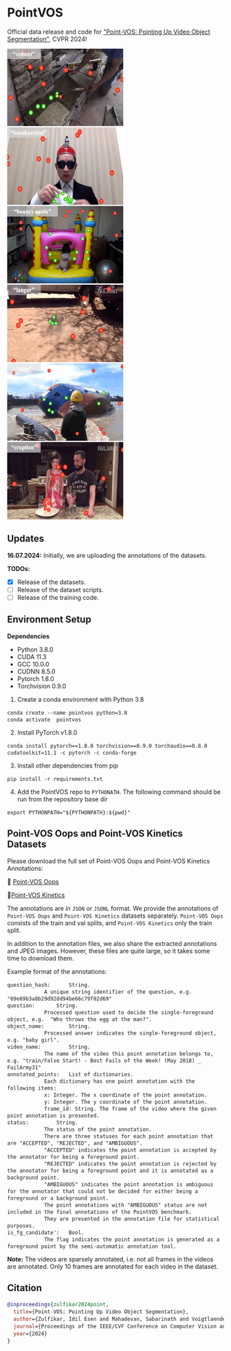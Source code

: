 # PointVOS
Official data release and code for ["Point-VOS: Pointing Up Video Object Segmentation"](https://pointvos.github.io/), CVPR 2024!

<div align="left">
  <img src="assets/teaser/kinetics/0bc07337743ba8a989eb940729daa1bc.gif" alt="teaser_1" width="270px" height="180px"/>  
  <img src="assets/teaser/kinetics/a8341fa97ad40719aa4973384e047a8e.gif" alt="teaser_2" width="270px" height="180px"/>  
  <img src="assets/teaser/kinetics/0d05fa3d5029996fc451030f8685f793.gif" alt="teaser_3" width="270px" height="180px"/>
</div>
<be>
<div align="left">
  <img src="assets/teaser/oops/48f59dad571e07dd2b218e87d0170e9f.gif" alt="teaser_4" width="270px" height="180px"/>  
  <img src="assets/teaser/oops/e90e92088e7e8bdf59daaec46cf76ac3.gif" alt="teaser_5" width="270px" height="180px"/>  
  <img src="assets/teaser/oops/3c2f8b46c4ae5794161da1759cd61d91.gif" alt="teaser_6" width="270px" height="180px"/>
</div>

## Updates
**16.07.2024:** Initially, we are uploading the annotations of the datasets. 

**TODOs:**
- [x] Release of the datasets.
- [ ] Release of the dataset scripts.
- [ ] Release of the training code.

## Environment Setup
**Dependencies**
- Python 3.8.0
- CUDA 11.3
- GCC 10.0.0
- CUDNN 8.5.0
- Pytorch 1.8.0
- Torchvision 0.9.0

1. Create a conda environment with Python 3.8
```shell 
conda create --name pointvos python=3.8
conda activate  pointvos
```
2. Install PyTorch v1.8.0
```shell 
conda install pytorch==1.8.0 torchvision==0.9.0 torchaudio==0.8.0 cudatoolkit=11.1 -c pytorch -c conda-forge
```
3. Install other dependencies from pip
```shell 
pip install -r requirements.txt
```
4. Add the PointVOS repo to `PYTHONATH`. The following command should be run from the repository base dir
```shell 
export PYTHONPATH="${PYTHONPATH}:${pwd}"
```

## Point-VOS Oops and Point-VOS Kinetics Datasets
Please download the full set of Point-VOS Oops and Point-VOS Kinetics Annotations:

:dart: [Point-VOS Oops](https://omnomnom.vision.rwth-aachen.de/data/PointVOS/annotations/Oops/)    

🚀[Point-VOS Kinetics](https://omnomnom.vision.rwth-aachen.de/data/PointVOS/annotations/Kinetics/)

The annotations are in `JSON` or `JSONL` format. We provide the annotations of `Point-VOS Oops` and `Point-VOS Kinetics` datasets separately. `Point-VOS Oops` consists of the train and val splits, and `Point-VOS Kinetics` only the train split.

In addition to the annotation files, we also share the extracted annotations and JPEG images. However, these files are quite large, so it takes some time to download them.

Example format of the annotations: 
```shell
question_hash: 		String.
			A unique string identifier of the question, e.g. "69e69b3a8b29d92dd94be66c79f82d69"
question: 		String.
			Processed question used to decide the single-foreground object, e.g.  "Who throws the egg at the man?".
object_name:		String.
			Processed answer indicates the single-foreground object, e.g. "baby girl".
video_name: 		String.
			The name of the video this point annotation belongs to, e.g. "train/False Start! - Best Fails of the Week! (May 2018) _ FailArmy31" 
annotated_points:	List of dictionaries.
			Each dictionary has one point annotation with the following items:	
			x: Integer. The x coordinate of the point annotation.
			y: Integer. The y coordinate of the point annotation. 
			frame_id: String. The frame of the video where the given point annotation is presented. 
status: 		String.
			The status of the point annotation.
			There are three statuses for each point annotation that are "ACCEPTED", "REJECTED", and "AMBIGUOUS".
			"ACCEPTED" indicates the point annotation is accepted by the annotator for being a foreground point.
			"REJECTED" indicates the point annotation is rejected by the annotator for being a foreground point and it is annotated as a background point.
			"AMBIGUOUS" indicates the point annotation is ambiguous for the annotator that could not be decided for either being a foreground or a background point.
			The point annotations with "AMBIGUOUS" status are not included in the final annotations of the PointVOS benchmark.
			They are presented in the annotation file for statistical purposes.
is_fg_candidate': 	Bool.
			The flag indicates the point annotation is generated as a foreground point by the semi-automatic annotation tool. 
```
**Note:** The videos are sparsely annotated, i.e. not all frames in the videos are annotated. Only 10 frames are annotated for each video in the dataset.

## Citation
```BibTeX
@inproceedings{zulfikar2024point,
  title={Point-VOS: Pointing Up Video Object Segmentation},
  author={Zulfikar, Idil Esen and Mahadevan, Sabarinath and Voigtlaender, Paul and Leibe, Bastian},
  journal={Proceedings of the IEEE/CVF Conference on Computer Vision and Pattern Recognition},
  year={2024}
}
```
